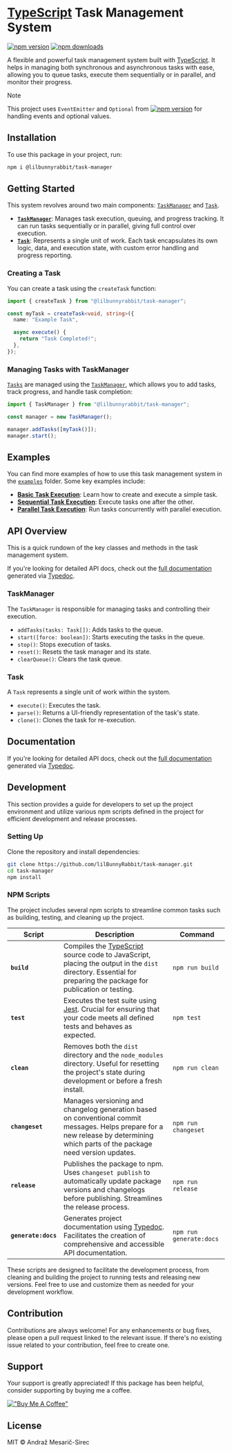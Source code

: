 # [TypeScript](https://www.typescriptlang.org/) Task Management System

[![npm version](https://img.shields.io/npm/v/@lilbunnyrabbit/task-manager.svg)](https://www.npmjs.com/package/@lilbunnyrabbit/task-manager)
[![npm downloads](https://img.shields.io/npm/dt/@lilbunnyrabbit/task-manager.svg)](https://www.npmjs.com/package/@lilbunnyrabbit/task-manager)

A flexible and powerful task management system built with [TypeScript](https://www.typescriptlang.org/). It helps in managing both synchronous and asynchronous tasks with ease, allowing you to queue tasks, execute them sequentially or in parallel, and monitor their progress.

> [!NOTE]  
> This project uses `EventEmitter` and `Optional` from [![npm version](https://img.shields.io/npm/v/%40lilbunnyrabbit%2Futils?label=%40lilbunnyrabbit%2Futils)](https://www.npmjs.com/package/@lilbunnyrabbit/utils) for handling events and optional values.

## Installation

To use this package in your project, run:

```sh
npm i @lilbunnyrabbit/task-manager
```

## Getting Started

This system revolves around two main components: [`TaskManager`](#taskmanager) and [`Task`](#task).

- **[`TaskManager`](#taskmanager)**: Manages task execution, queuing, and progress tracking. It can run tasks sequentially or in parallel, giving full control over execution.
- **[`Task`](#task)**: Represents a single unit of work. Each task encapsulates its own logic, data, and execution state, with custom error handling and progress reporting.

### Creating a Task

You can create a task using the `createTask` function:

```ts
import { createTask } from "@lilbunnyrabbit/task-manager";

const myTask = createTask<void, string>({
  name: "Example Task",

  async execute() {
    return "Task Completed!";
  },
});
```

### Managing Tasks with TaskManager

[`Tasks`](#task) are managed using the [`TaskManager`](#taskmanager), which allows you to add tasks, track progress, and handle task completion:

```ts
import { TaskManager } from "@lilbunnyrabbit/task-manager";

const manager = new TaskManager();

manager.addTasks([myTask()]);
manager.start();
```

## Examples

You can find more examples of how to use this task management system in the [`examples`](./examples) folder. Some key examples include:

- **[Basic Task Execution](./examples/basic-example)**: Learn how to create and execute a simple task.
- **[Sequential Task Execution](./examples/sequential-example)**: Execute tasks one after the other.
- **[Parallel Task Execution](./examples/parallel-example)**: Run tasks concurrently with parallel execution.

## API Overview

This is a quick rundown of the key classes and methods in the task management system.

If you're looking for detailed API docs, check out the [full documentation](https://lilbunnyrabbit.github.io/task-manager/api) generated via [Typedoc](https://typedoc.org/).

### TaskManager

The `TaskManager` is responsible for managing tasks and controlling their execution.

- `addTasks(tasks: Task[])`: Adds tasks to the queue.
- `start([force: boolean])`: Starts executing the tasks in the queue.
- `stop()`: Stops execution of tasks.
- `reset()`: Resets the task manager and its state.
- `clearQueue()`: Clears the task queue.

### Task

A `Task` represents a single unit of work within the system.

- `execute()`: Executes the task.
- `parse()`: Returns a UI-friendly representation of the task's state.
- `clone()`: Clones the task for re-execution.

## Documentation

If you're looking for detailed API docs, check out the [full documentation](./docs/globals.md) generated via [Typedoc](https://typedoc.org/).

## Development

This section provides a guide for developers to set up the project environment and utilize various npm scripts defined in the project for efficient development and release processes.

### Setting Up

Clone the repository and install dependencies:

```sh
git clone https://github.com/lilBunnyRabbit/task-manager.git
cd task-manager
npm install
```

### NPM Scripts

The project includes several npm scripts to streamline common tasks such as building, testing, and cleaning up the project.

| Script              | Description                                                                                                                                                                                       | Command                 |
| ------------------- | ------------------------------------------------------------------------------------------------------------------------------------------------------------------------------------------------- | ----------------------- |
| **`build`**         | Compiles the [TypeScript](https://www.typescriptlang.org/) source code to JavaScript, placing the output in the `dist` directory. Essential for preparing the package for publication or testing. | `npm run build`         |
| **`test`**          | Executes the test suite using [Jest](https://jestjs.io/). Crucial for ensuring that your code meets all defined tests and behaves as expected.                                                    | `npm test`              |
| **`clean`**         | Removes both the `dist` directory and the `node_modules` directory. Useful for resetting the project's state during development or before a fresh install.                                        | `npm run clean`         |
| **`changeset`**     | Manages versioning and changelog generation based on conventional commit messages. Helps prepare for a new release by determining which parts of the package need version updates.                | `npm run changeset`     |
| **`release`**       | Publishes the package to npm. Uses `changeset publish` to automatically update package versions and changelogs before publishing. Streamlines the release process.                                | `npm run release`       |
| **`generate:docs`** | Generates project documentation using [Typedoc](https://typedoc.org/). Facilitates the creation of comprehensive and accessible API documentation.                                                | `npm run generate:docs` |

These scripts are designed to facilitate the development process, from cleaning and building the project to running tests and releasing new versions. Feel free to use and customize them as needed for your development workflow.

## Contribution

Contributions are always welcome! For any enhancements or bug fixes, please open a pull request linked to the relevant issue. If there's no existing issue related to your contribution, feel free to create one.

## Support

Your support is greatly appreciated! If this package has been helpful, consider supporting by buying me a coffee.

[!["Buy Me A Coffee"](https://www.buymeacoffee.com/assets/img/custom_images/orange_img.png)](https://www.buymeacoffee.com/lilBunnyRabbit)

## License

MIT © Andraž Mesarič-Sirec